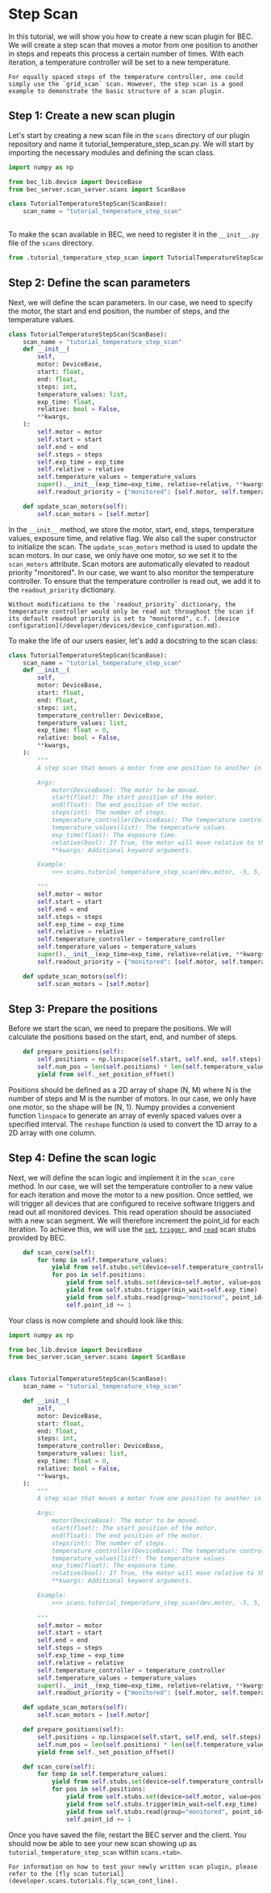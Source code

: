 # Step Scan
In this tutorial, we will show you how to create a new scan plugin for BEC. We will create a step scan that moves a motor from one position to another in steps and repeats this process a certain number of times. With each iteration, a temperature controller will be set to a new temperature. 

```{note}
For equally spaced steps of the temperature controller, one could simply use the `grid_scan` scan. However, the step scan is a good example to demonstrate the basic structure of a scan plugin.
```

## Step 1: Create a new scan plugin
Let's start by creating a new scan file in the `scans` directory of our plugin repository and name it tutorial_temperature_step_scan.py. We will start by importing the necessary modules and defining the scan class. 

```python
import numpy as np

from bec_lib.device import DeviceBase
from bec_server.scan_server.scans import ScanBase

class TutorialTemperatureStepScan(ScanBase):
    scan_name = "tutorial_temperature_step_scan"
    
```

To make the scan available in BEC, we need to register it in the `__init__.py` file of the `scans` directory. 

```python
from .tutorial_temperature_step_scan import TutorialTemperatureStepScan
```

## Step 2: Define the scan parameters
Next, we will define the scan parameters. In our case, we need to specify the motor, the start and end position, the number of steps, and the temperature values. 

```python
class TutorialTemperatureStepScan(ScanBase):
    scan_name = "tutorial_temperature_step_scan"
    def __init__(
        self,
        motor: DeviceBase,
        start: float,
        end: float,
        steps: int,
        temperature_values: list,
        exp_time: float,
        relative: bool = False,
        **kwargs,
    ):
        self.motor = motor
        self.start = start
        self.end = end
        self.steps = steps
        self.exp_time = exp_time
        self.relative = relative
        self.temperature_values = temperature_values
        super().__init__(exp_time=exp_time, relative=relative, **kwargs)
        self.readout_priority = {"monitored": [self.motor, self.temperature_controller]}

    def update_scan_motors(self):
        self.scan_motors = [self.motor]
```

In the `__init__` method, we store the motor, start, end, steps, temperature values, exposure time, and relative flag. We also call the super constructor to initialize the scan. The `update_scan_motors` method is used to update the scan motors. In our case, we only have one motor, so we set it to the `scan_motors` attribute. Scan motors are automatically elevated to readout priority "monitored". In our case, we want to also monitor the temperature controller. To ensure that the temperature controller is read out, we add it to the `readout_priority` dictionary. 

```{note}
Without modifications to the `readout_priority` dictionary, the temperature controller would only be read out throughout the scan if its default readout priority is set to "monitored", c.f. [device configuration](/developer/devices/device_configuration.md).
```

To make the life of our users easier, let's add a docstring to the scan class:
```python
class TutorialTemperatureStepScan(ScanBase):
    scan_name = "tutorial_temperature_step_scan"
    def __init__(
        self,
        motor: DeviceBase,
        start: float,
        end: float,
        steps: int,
        temperature_controller: DeviceBase,
        temperature_values: list,
        exp_time: float = 0,
        relative: bool = False,
        **kwargs,
    ):
        """
        A step scan that moves a motor from one position to another in steps and repeats this process for each temperature value.

        Args: 
            motor(DeviceBase): The motor to be moved.
            start(float): The start position of the motor.
            end(float): The end position of the motor.
            steps(int): The number of steps.
            temperature_controller(DeviceBase): The temperature controller.
            temperature_values(list): The temperature values.
            exp_time(float): The exposure time.
            relative(bool): If True, the motor will move relative to the current position. Default is False.
            **kwargs: Additional keyword arguments.

        Example:
            >>> scans.tutorial_temperature_step_scan(dev.motor, -5, 5, 10, dev.temperature_controller, [20, 30, 40])

        """
        self.motor = motor
        self.start = start
        self.end = end
        self.steps = steps
        self.exp_time = exp_time
        self.relative = relative
        self.temperature_controller = temperature_controller
        self.temperature_values = temperature_values
        super().__init__(exp_time=exp_time, relative=relative, **kwargs)
        self.readout_priority = {"monitored": [self.motor, self.temperature_controller]}

    def update_scan_motors(self):
        self.scan_motors = [self.motor]
```

## Step 3: Prepare the positions
Before we start the scan, we need to prepare the positions. We will calculate the positions based on the start, end, and number of steps. 

```python
    def prepare_positions(self):
        self.positions = np.linspace(self.start, self.end, self.steps).reshape(-1, 1)
        self.num_pos = len(self.positions) * len(self.temperature_values)
        yield from self._set_position_offset()
```

Positions should be defined as a 2D array of shape (N, M) where N is the number of steps and M is the number of motors. In our case, we only have one motor, so the shape will be (N, 1). Numpy provides a convenient function `linspace` to generate an array of evenly spaced values over a specified interval. The `reshape` function is used to convert the 1D array to a 2D array with one column.

## Step 4: Define the scan logic
Next, we will define the scan logic and implement it in the `scan_core` method. In our case, we will set the temperature controller to a new value for each iteration and move the motor to a new position. Once settled, we will trigger all devices that are configured to receive software triggers and read out all monitored devices. This read operation should be associated with a new scan segment. We will therefore increment the point_id for each iteration. 
To achieve this, we will use the [`set`](/api_reference/_autosummary/bec_server.scan_server.scan_stubs.ScanStubs.rst#bec_server.scan_server.scan_stubs.ScanStubs.set), [`trigger`](/api_reference/_autosummary/bec_server.scan_server.scan_stubs.ScanStubs.rst#bec_server.scan_server.scan_stubs.ScanStubs.trigger), and [`read`](/api_reference/_autosummary/bec_server.scan_server.scan_stubs.ScanStubs.rst#bec_server.scan_server.scan_stubs.ScanStubs.read) scan stubs provided by BEC.


```python 
    def scan_core(self):
        for temp in self.temperature_values:
            yield from self.stubs.set(device=self.temperature_controller, value=temp)
            for pos in self.positions:
                yield from self.stubs.set(device=self.motor, value=pos[0])
                yield from self.stubs.trigger(min_wait=self.exp_time)
                yield from self.stubs.read(group="monitored", point_id=self.point_id)
                self.point_id += 1
```

Your class is now complete and should look like this:

```python
import numpy as np

from bec_lib.device import DeviceBase
from bec_server.scan_server.scans import ScanBase


class TutorialTemperatureStepScan(ScanBase):
    scan_name = "tutorial_temperature_step_scan"

    def __init__(
        self,
        motor: DeviceBase,
        start: float,
        end: float,
        steps: int,
        temperature_controller: DeviceBase,
        temperature_values: list,
        exp_time: float = 0,
        relative: bool = False,
        **kwargs,
    ):
        """
        A step scan that moves a motor from one position to another in steps and repeats this process for each temperature value.

        Args: 
            motor(DeviceBase): The motor to be moved.
            start(float): The start position of the motor.
            end(float): The end position of the motor.
            steps(int): The number of steps.
            temperature_controller(DeviceBase): The temperature controller.
            temperature_values(list): The temperature values.
            exp_time(float): The exposure time.
            relative(bool): If True, the motor will move relative to the current position. Default is False.
            **kwargs: Additional keyword arguments.

        Example:
            >>> scans.tutorial_temperature_step_scan(dev.motor, -5, 5, 10, dev.temperature_controller, [20, 30, 40])
            
        """
        self.motor = motor
        self.start = start
        self.end = end
        self.steps = steps
        self.exp_time = exp_time
        self.relative = relative
        self.temperature_controller = temperature_controller
        self.temperature_values = temperature_values
        super().__init__(exp_time=exp_time, relative=relative, **kwargs)
        self.readout_priority = {"monitored": [self.motor, self.temperature_controller]}

    def update_scan_motors(self):
        self.scan_motors = [self.motor]

    def prepare_positions(self):
        self.positions = np.linspace(self.start, self.end, self.steps).reshape(-1, 1)
        self.num_pos = len(self.positions) * len(self.temperature_values)
        yield from self._set_position_offset()

    def scan_core(self):
        for temp in self.temperature_values:
            yield from self.stubs.set(device=self.temperature_controller, value=temp)
            for pos in self.positions:
                yield from self.stubs.set(device=self.motor, value=pos[0])
                yield from self.stubs.trigger(min_wait=self.exp_time)
                yield from self.stubs.read(group="monitored", point_id=self.point_id)
                self.point_id += 1
```

Once you have saved the file, restart the BEC server and the client. You should now be able to see your new scan showing up as `tutorial_temperature_step_scan` within `scans.<tab>`.

```{note}
For information on how to test your newly written scan plugin, please refer to the [fly scan tutorial](developer.scans.tutorials.fly_scan_cont_line).
```


